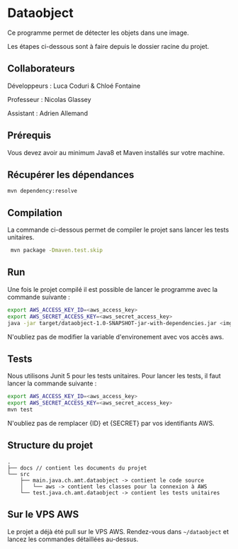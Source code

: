 # Dataobject
Ce programme permet de détecter les objets dans une image.

Les étapes ci-dessous sont à faire depuis le dossier racine du projet.

## Collaborateurs
Développeurs : Luca Coduri & Chloé Fontaine

Professeur : Nicolas Glassey

Assistant : Adrien Allemand

## Prérequis
Vous devez avoir au minimum Java8 et Maven installés sur votre machine.

## Récupérer les dépendances
```
mvn dependency:resolve
```

## Compilation
La commande ci-dessous permet de compiler le projet sans lancer les tests unitaires.
```bash
 mvn package -Dmaven.test.skip
```
## Run
Une fois le projet compilé il est possible de lancer le programme avec la commande suivante :
```bash
export AWS_ACCESS_KEY_ID=<aws_access_key>
export AWS_SECRET_ACCESS_KEY=<aws_secret_access_key>
java -jar target/dataobject-1.0-SNAPSHOT-jar-with-dependencies.jar <img_path>
```

N'oubliez pas de modifier la variable d'environement avec vos accès aws.

## Tests
Nous utilisons Junit 5 pour les tests unitaires. Pour lancer les tests, il faut lancer la commande suivante :
```bash
export AWS_ACCESS_KEY_ID=<aws_access_key>
export AWS_SECRET_ACCESS_KEY=<aws_secret_access_key>
mvn test
```
N'oubliez pas de remplacer {ID} et {SECRET} par vos identifiants AWS.

## Structure du projet
```
.
├── docs // contient les documents du projet
└── src  
    ├── main.java.ch.amt.dataobject -> contient le code source
    │   └── aws -> contient les classes pour la connexion à AWS
    └── test.java.ch.amt.dataobject -> contient les tests unitaires
```

## Sur le VPS AWS
Le projet a déjà été pull sur le VPS AWS.
Rendez-vous dans `~/dataobject` et lancez les commandes détaillées au-dessus.
